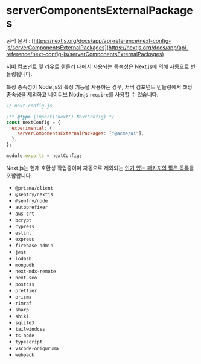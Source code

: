 # serverComponentsExternalPackages

공식 문서 : [https://nextjs.org/docs/app/api-reference/next-config-js/serverComponentsExternalPackages](https://nextjs.org/docs/app/api-reference/next-config-js/serverComponentsExternalPackages)

[서버 컴포넌트](../../GettingStarted/React_Essentials.md#server-components) 및 [라우트 핸들러](../../BuildingYourApplication/Routing/Route_Handlers.md) 내에서 사용되는 종속성은 Next.js에 의해 자동으로 번들링됩니다.

특정 종속성이 Node.js의 특정 기능을 사용하는 경우, 서버 컴포넌트 번들링에서 해당 종속성을 제외하고 네이티브 Node.js `require`를 사용할 수 있습니다.

```jsx
// next.config.js

/** @type {import('next').NextConfig} */
const nextConfig = {
  experimental: {
    serverComponentsExternalPackages: ["@acme/ui"],
  },
};

module.exports = nextConfig;
```

Next.js는 현재 호환성 작업중이며 자동으로 제외되는 [인기 있는 패키지의 짧은 목록](https://github.com/vercel/next.js/blob/canary/packages/next/src/lib/server-external-packages.json)을 포함합니다.

- `@prisma/client`
- `@sentry/nextjs`
- `@sentry/node`
- `autoprefixer`
- `aws-crt`
- `bcrypt`
- `cypress`
- `eslint`
- `express`
- `firebase-admin`
- `jest`
- `lodash`
- `mongodb`
- `next-mdx-remote`
- `next-seo`
- `postcss`
- `prettier`
- `prisma`
- `rimraf`
- `sharp`
- `shiki`
- `sqlite3`
- `tailwindcss`
- `ts-node`
- `typescript`
- `vscode-oniguruma`
- `webpack`

